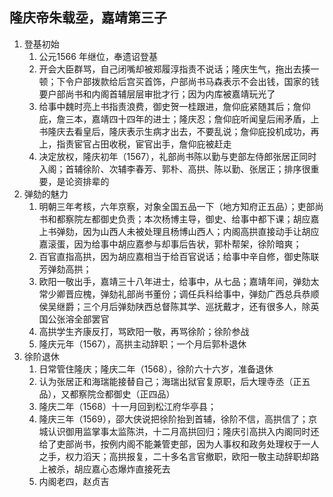 ## 隆庆帝朱载坖，嘉靖第三子

1. 登基初始
   1. 公元1566 年继位，奉遗诏登基
   2. 开会大臣群骂，自己闭嘴却被郑履淳指责不说话；隆庆生气，拖出去揍一顿；下令户部拨款给后宫买首饰，户部尚书马森表示不会出钱，国家的钱要户部尚书和内阁首辅层层审批才行；因为内库被嘉靖玩光了
   3. 给事中魏时亮上书指责浪费，御史贺一桂跟进，詹仰庇紧随其后；詹仰庇，詹三本，嘉靖四十四年的进士；隆庆忍；詹仰庇听闻皇后闹矛盾，上书隆庆去看皇后，隆庆表示生病才出去，不要乱说；詹仰庇投机成功，再上，指责宦官占田收税，宦官出手，詹仰庇被赶走
   4. 决定放权，隆庆初年（1567），礼部尚书陈以勤与吏部左侍郎张居正同时入阁；首辅徐阶、次辅李春芳、郭朴、高拱、陈以勤、张居正；排序很重要，是论资排辈的
2. 弹劾的魅力
   1. 明朝三年考核，六年京察，对象全国五品一下（地方知府正五品）；吏部尚书和都察院左都御史负责；本次杨博主导，御史、给事中都下课；胡应嘉上书弹劾，因为山西人未被处理且杨博山西人；内阁高拱直接动手让胡应嘉滚蛋，因为给事中胡应嘉参与却事后告状，郭朴帮架，徐阶暗爽；
   2. 百官直指高拱，因为胡应嘉相当于给百官说话；给事中辛自修，御史陈联芳弹劾高拱；
   3. 欧阳一敬出手，嘉靖三十八年进士，给事中，从七品；嘉靖年间，弹劾太常少卿晋应槐，弹劾礼部尚书董份；调任兵科给事中，弹劾广西总兵恭顺侯吴继爵；三个月后弹劾陕西总督陈其学、巡抚戴才，还有很多人，除英国公张溶全部罢官
   4. 高拱学生齐康反打，骂欧阳一敬，再骂徐阶；徐阶参战
   5. 隆庆元年（1567），高拱主动辞职；一个月后郭朴退休
3. 徐阶退休
   1. 日常管住隆庆；隆庆二年（1568），徐阶六十六岁，准备退休
   2. 认为张居正和海瑞能接替自己；海瑞出狱官复原职，后大理寺丞（正五品），又都察院佥都御史（正四品）
   3. 隆庆二年（1568）十一月回到松江府华亭县；
   4. 隆庆三年（1569），邵大侠说把徐阶抬到首辅，徐阶不信，高拱信了；京城认识御用监掌事太监陈洪，十二月高拱回归；隆庆引高拱入内阁同时还给了吏部尚书，按例内阁不能兼管吏部，因为人事权和政务处理权于一人之手，权力滔天；高拱报复，二十多名言官撤职，欧阳一敬主动辞职却路上被杀，胡应嘉心态爆炸直接死去
   5. 内阁老四，赵贞吉

